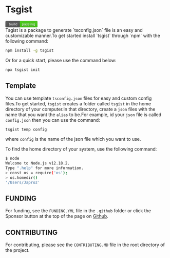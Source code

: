 # Tsgist

<?xml version="1.0"?>
<svg xmlns="http://www.w3.org/2000/svg" width="100" height="20">
<linearGradient id="a" x2="0" y2="100%">
    <stop offset="0" stop-color="#bbb" stop-opacity=".1"/>
    <stop offset="1" stop-opacity=".1"/>
</linearGradient>
<rect rx="3" width="100" height="20" fill="#555"/>
<rect rx="3" x="45" width="55" height="20" fill="#4c1"/>
<path fill="#4c1" d="M45 0h4v20h-4z"/>
<rect rx="3" width="100" height="20" fill="url(#a)"/>
<g fill="#fff" text-anchor="middle" font-family="DejaVu Sans,Verdana,Geneva,sans-serif" font-size="11">
    <text x="24" y="15" fill="#010101" fill-opacity=".3">build</text>
    <text x="24" y="14">build</text>
    <text x="72" y="15" fill="#010101" fill-opacity=".3">passing</text>
    <text x="72" y="14">passing</text>
</g>
</svg><br>
Tsgist is a package to generate `tsconfig.json` file is an easy and customizable manner.To get started install `tsgist` through `npm` with the following command:

```bash
npm install -g tsgist
```

Or for a quick start, please use the command below:

```bash
npx tsgist init
```

## Template

You can use template `tsconfig.json` files for easy and custom config files.To get started, `tsgist` creates a folder called `tsgist` in the home directory of your computer.In that directory, create a `json` files with the name that you want the `alias` to be.For example, id your `json` file is called `config.json` then you can use the command:

```bash
tsgist temp config
```

where `config` is the name of the json file which you want to use.

To find the home directory of your system, use the following command:

```bash
$ node
Welcome to Node.js v12.18.2.
Type ".help" for more information.
> const os = require('os');
> os.homedir()
'/Users/Japroz'
```

## FUNDING

For funding, see the `FUNDING.YML` file in the `.github` folder or click the Sponsor button at the top of the page on [Github](https://github.com/Japroz-Saini/tsgist).

## CONTRIBUTING

For contributing, please see the `CONTRIBUTING.MD` file in the root directory of the project.
